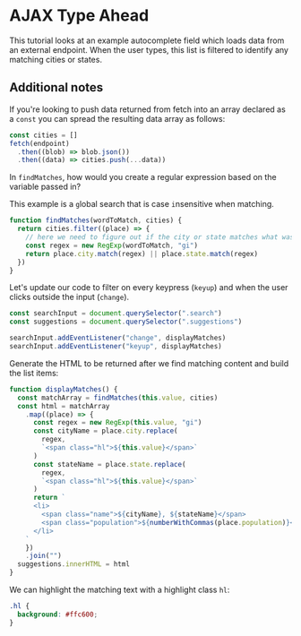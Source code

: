 # AJAX Type Ahead

This tutorial looks at an example autocomplete field which loads data from an external endpoint. When the user types, this list is filtered to identify any matching cities or states.

## Additional notes

If you're looking to push data returned from fetch into an array declared as a `const` you can spread the resulting data array as follows:

```js
const cities = []
fetch(endpoint)
  .then((blob) => blob.json())
  .then((data) => cities.push(...data))
```

In `findMatches`, how would you create a regular expression based on the variable passed in?

This example is a `g`lobal search that is case `i`nsensitive when matching.

```js
function findMatches(wordToMatch, cities) {
  return cities.filter((place) => {
    // here we need to figure out if the city or state matches what was searched
    const regex = new RegExp(wordToMatch, "gi")
    return place.city.match(regex) || place.state.match(regex)
  })
}
```

Let's update our code to filter on every keypress (`keyup`) and when the user clicks outside the input (`change`).

```js
const searchInput = document.querySelector(".search")
const suggestions = document.querySelector(".suggestions")

searchInput.addEventListener("change", displayMatches)
searchInput.addEventListener("keyup", displayMatches)
```

Generate the HTML to be returned after we find matching content and build the list items:

```js
function displayMatches() {
  const matchArray = findMatches(this.value, cities)
  const html = matchArray
    .map((place) => {
      const regex = new RegExp(this.value, "gi")
      const cityName = place.city.replace(
        regex,
        `<span class="hl">${this.value}</span>`
      )
      const stateName = place.state.replace(
        regex,
        `<span class="hl">${this.value}</span>`
      )
      return `
      <li>
        <span class="name">${cityName}, ${stateName}</span>
        <span class="population">${numberWithCommas(place.population)}</span>
      </li>
    `
    })
    .join("")
  suggestions.innerHTML = html
}
```

We can highlight the matching text with a highlight class `hl`:

```css
.hl {
  background: #ffc600;
}
```
